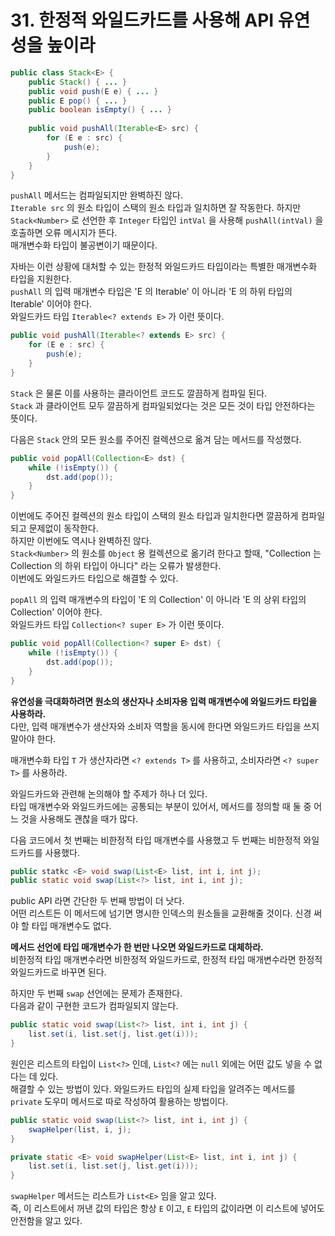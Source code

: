 # 31. 한정적 와일드카드를 사용해 API 유연성을 높이라

```java
public class Stack<E> {
    public Stack() { ... }
    public void push(E e) { ... }
    public E pop() { ... }
    public boolean isEmpty() { ... }
    
    public void pushAll(Iterable<E> src) {
        for (E e : src) {
            push(e);
        }
    }
}
```

`pushAll` 메서드는 컴파일되지만 완벽하진 않다.  
`Iterable src` 의 원소 타입이 스택의 원소 타입과 일치하면 잘 작동한다. 하지만 `Stack<Number>` 로 선언한 후 `Integer` 타입인 `intVal` 을 사용해 `pushAll(intVal)` 을 호출하면 오류 메시지가 뜬다.  
매개변수화 타입이 불공변이기 때문이다.

자바는 이런 상황에 대처할 수 있는 한정적 와일드카드 타입이라는 특별한 매개변수화 타입을 지원한다.  
`pushAll` 의 입력 매개변수 타입은 'E 의 Iterable' 이 아니라 'E 의 하위 타입의 Iterable' 이어야 한다.  
와일드카드 타입 `Iterable<? extends E>` 가 이런 뜻이다.

```java
public void pushAll(Iterable<? extends E> src) {
    for (E e : src) {
        push(e);
    }
}
```

`Stack` 은 물론 이를 사용하는 클라이언트 코드도 깔끔하게 컴파일 된다.  
`Stack` 과 클라이언트 모두 깔끔하게 컴파일되었다는 것은 모든 것이 타입 안전하다는 뜻이다.

다음은 `Stack` 안의 모든 원소를 주어진 컬렉션으로 옮겨 담는 메서드를 작성했다.
```java
public void popAll(Collection<E> dst) {
    while (!isEmpty()) {
        dst.add(pop());
    }
}
```

이번에도 주어진 컬렉션의 원소 타입이 스택의 원소 타입과 일치한다면 깔끔하게 컴파일되고 문제없이 동작한다.  
하지만 이번에도 역시나 완벽하진 않다.  
`Stack<Number>` 의 원소를 `Object` 용 컬렉션으로 옮기려 한다고 할때, "Collection<Object> 는 Collection<Number> 의 하위 타입이 아니다" 라는 오류가 발생한다.  
이번에도 와일드카드 타입으로 해결할 수 있다.

`popAll` 의 입력 매개변수의 타입이 'E 의 Collection' 이 아니라 'E 의 상위 타입의 Collection' 이어야 한다.  
와일드카드 타입 `Collection<? super E>` 가 이런 뜻이다.

```java
public void popAll(Collection<? super E> dst) {
    while (!isEmpty()) {
        dst.add(pop());
    }
}
```

**유연성을 극대화하려면 원소의 생산자나 소비자용 입력 매개변수에 와일드카드 타입을 사용하라.**  
다만, 입력 매개변수가 생산자와 소비자 역할을 동시에 한다면 와일드카드 타입을 쓰지 말아야 한다.

매개변수화 타입 `T` 가 생산자라면 `<? extends T>` 를 사용하고, 소비자라면 `<? super T>` 를 사용하라.

와일드카드와 관련해 논의해야 할 주제가 하나 더 있다.  
타입 매개변수와 와일드카드에는 공통되는 부분이 있어서, 메서드를 정의할 때 둘 중 어느 것을 사용해도 괜찮을 때가 많다.  

다음 코드에서 첫 번째는 비한정적 타입 매개변수를 사용했고 두 번째는 비한정적 와일드카드를 사용했다.

```java
public statkc <E> void swap(List<E> list, int i, int j);
public static void swap(List<?> list, int i, int j);
```

public API 라면 간단한 두 번째 방법이 더 낫다.  
어떤 리스트든 이 메서드에 넘기면 명시한 인덱스의 원소들을 교환해줄 것이다. 신경 써야 할 타입 매개변수도 없다.

**메서드 선언에 타입 매개변수가 한 번만 나오면 와일드카드로 대체하라.**  
비한정적 타입 매개변수라면 비한정적 와일드카드로, 한정적 타입 매개변수라면 한정적 와일드카드로 바꾸면 된다.

하지만 두 번째 `swap` 선언에는 문제가 존재한다.  
다음과 같이 구현한 코드가 컴파일되지 않는다.

```java
public static void swap(List<?> list, int i, int j) {
    list.set(i, list.set(j, list.get(i)));
}
```

원인은 리스트의 타입이 `List<?>` 인데, `List<?` 에는 `null` 외에는 어떤 값도 넣을 수 없다는 데 있다.  
해결할 수 있는 방법이 있다. 와일드카드 타입의 실제 타입을 알려주는 메서드를 `private` 도우미 메서드로 따로 작성하여 활용하는 방법이다.  

```java
public static void swap(List<?> list, int i, int j) {
    swapHelper(list, i, j);
}

private static <E> void swapHelper(List<E> list, int i, int j) {
    list.set(i, list.set(j, list.get(i)));
}
```

`swapHelper` 메서드는 리스트가 `List<E>` 임을 알고 있다.  
즉, 이 리스트에서 꺼낸 값의 타입은 항상 `E` 이고, `E` 타입의 값이라면 이 리스트에 넣어도 안전함을 알고 있다.